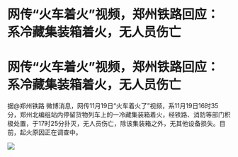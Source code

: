 # 网传“火车着火”视频，郑州铁路回应：系冷藏集装箱着火，无人员伤亡

# 网传“火车着火”视频，郑州铁路回应：系冷藏集装箱着火，无人员伤亡

据@郑州铁路
微博消息，网传11月19日“火车着火了”视频，系11月19日16时35分，郑州北编组站内停留货物列车上的一冷藏集装箱着火，经铁路、消防等部门积极处置，于17时25分扑灭，无人员伤亡，除该集装箱之外，无其他设备损失。目前，起火原因正在调查中。

![](https://inews.gtimg.com/om_bt/O9EKtcpTcXD4PyXy1qRVBWRevex3EzDHYpreVbVTlAH8MAA/1000)

